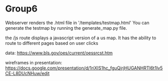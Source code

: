 
# Group6

Webserver renders the .html file in '/templates/testmap.html' You can generate the testmap by running the generate_map.py file.

the /js route displays a javascript version of a us map. It has the ability to route to different pages based on user clicks

data:
https://www.bls.gov/oes/current/oessrcst.htm

wireframes in presentation:
https://docs.google.com/presentation/d/1riXIS1hc_fguQirjHUGANHRTI6t1Iv5CE-L8DUcNHuw/edit

